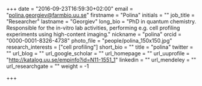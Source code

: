 +++
date = "2016-09-23T16:59:30+02:00"
email = "polina.georgiev@farmbio.uu.se"
firstname = "Polina"
initials = ""
job_title = "Researcher"
lastname = "Georgiev"
long_bio = "PhD in quantum chemistry. Responsible for the in-vitro lab activities, performing e.g. cell profiling experiments using high-content imaging."
nickname = "polina"
orcid = "0000-0001-8326-4738"
photo_file = "people/polina_150x150.jpg"
research_interests = ["cell profiling"]
short_bio = ""
title = "polina"
twitter = ""
url_blog = ""
url_google_scholar = ""
url_homepage = ""
url_uuprofile = "http://katalog.uu.se/empinfo?id=N11-1551_1"
linkedin = ""
url_mendeley = ""
url_researchgate = ""
weight = -1

+++

